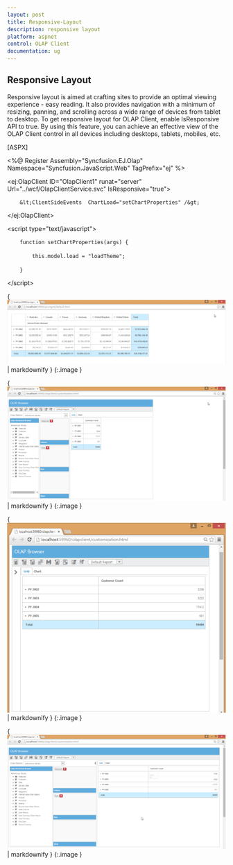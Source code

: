 ```yaml
---
layout: post
title: Responsive-Layout
description: responsive layout
platform: aspnet
control: OLAP Client
documentation: ug
---
```


## Responsive Layout

Responsive layout is aimed at crafting sites to provide an optimal viewing experience - easy reading. It also provides navigation with a minimum of resizing, panning, and scrolling across a wide range of devices from tablet to desktop. To get responsive layout for OLAP Client, enable IsResponsive API to true. By using this feature, you can achieve an effective view of the OLAP Client control in all devices including desktops, tablets, mobiles, etc. 







[ASPX]

&lt;%@ Register Assembly="Syncfusion.EJ.Olap" Namespace="Syncfusion.JavaScript.Web" TagPrefix="ej" %&gt;



&lt;ej:OlapClient ID="OlapClient1" runat="server" Url="../wcf/OlapClientService.svc" IsResponsive="true"&gt;

        &lt;ClientSideEvents  ChartLoad="setChartProperties" /&gt;

&lt;/ej:OlapClient&gt;



&lt;script type="text/javascript"&gt;

        function setChartProperties(args) {

            this.model.load = "loadTheme";

        }

&lt;/script&gt;



{ ![](Responsive-Layout_images/Responsive-Layout_img1.png) | markdownify }
{:.image }


{ ![](Responsive-Layout_images/Responsive-Layout_img2.png) | markdownify }
{:.image }




{ ![](Responsive-Layout_images/Responsive-Layout_img3.png) | markdownify }
{:.image }




{ ![](Responsive-Layout_images/Responsive-Layout_img4.png) | markdownify }
{:.image }


